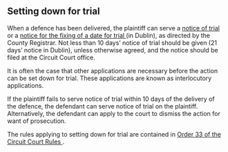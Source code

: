 ##  Setting down for trial

When a defence has been delivered, the plaintiff can serve a [ notice of trial
](https://courts.ie/content/notice-trial) or a [ notice for the fixing of a
date for trial ](https://courts.ie/content/notice-fixing-date-trial) (in
Dublin), as directed by the County Registrar. Not less than 10 days’ notice of
trial should be given (21 days’ notice in Dublin), unless otherwise agreed,
and the notice should be filed at the Circuit Court office.

It is often the case that other applications are necessary before the action
can be set down for trial. These applications are known as interlocutory
applications.

If the plaintiff fails to serve notice of trial within 10 days of the delivery
of the defence, the defendant can serve notice of trial on the plaintiff.
Alternatively, the defendant can apply to the court to dismiss the action for
want of prosecution.

The rules applying to setting down for trial are contained in [ Order 33 of
the Circuit Court Rules ](https://courts.ie/rules/trial-0) .
